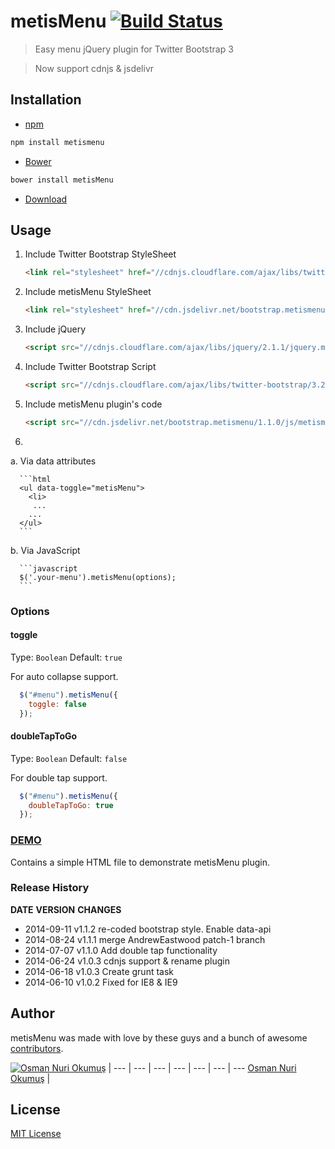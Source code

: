 # metisMenu [![Build Status](https://secure.travis-ci.org/onokumus/metisMenu.png?branch=master)](https://travis-ci.org/onokumus/metisMenu)

> Easy menu jQuery plugin for Twitter Bootstrap 3

> Now support cdnjs & jsdelivr


## Installation

* [npm](http://npmjs.org/)

```bash
npm install metismenu
```

* [Bower](http://bower.io)

```bash
bower install metisMenu
```

* [Download](https://github.com/onokumus/metisMenu/archive/master.zip)

## Usage

1. Include Twitter Bootstrap StyleSheet

    ```html
    <link rel="stylesheet" href="//cdnjs.cloudflare.com/ajax/libs/twitter-bootstrap/3.2.0/css/bootstrap.min.css">
    ```

2. Include metisMenu StyleSheet

    ```html
    <link rel="stylesheet" href="//cdn.jsdelivr.net/bootstrap.metismenu/1.1.0/css/metismenu.min.css">
    ```

3. Include jQuery

    ```html
    <script src="//cdnjs.cloudflare.com/ajax/libs/jquery/2.1.1/jquery.min.js"></script>
    ```

4. Include Twitter Bootstrap Script

    ```html
    <script src="//cdnjs.cloudflare.com/ajax/libs/twitter-bootstrap/3.2.0/js/bootstrap.min.js"></script>
    ```

5. Include metisMenu plugin's code

    ```html
    <script src="//cdn.jsdelivr.net/bootstrap.metismenu/1.1.0/js/metismenu.min.js"></script>
    ```

6.
  a. Via data attributes

      ```html
      <ul data-toggle="metisMenu">
        <li>
         ...
        ...
      </ul>
      ```
  b. Via JavaScript

      ```javascript
      $('.your-menu').metisMenu(options);
      ```

### Options

#### toggle
Type: `Boolean`
Default: `true`

For auto collapse support.

```javascript
  $("#menu").metisMenu({
    toggle: false
  });
```

#### doubleTapToGo
Type: `Boolean`
Default: `false`

For double tap support.

```javascript
  $("#menu").metisMenu({
    doubleTapToGo: true
  });
```


### [DEMO](http://demo.onokumus.com/metisMenu/)

Contains a simple HTML file to demonstrate metisMenu plugin.

### Release History
**DATE**       **VERSION**   **CHANGES**
* 2014-09-11   v1.1.2      re-coded bootstrap style. Enable data-api
* 2014-08-24   v1.1.1      merge AndrewEastwood patch-1 branch
* 2014-07-07   v1.1.0	     Add double tap functionality
* 2014-06-24   v1.0.3	     cdnjs support & rename plugin
* 2014-06-18   v1.0.3        Create grunt task
* 2014-06-10   v1.0.2        Fixed for IE8 & IE9


## Author

metisMenu was made with love by these guys and a bunch of awesome [contributors](https://github.com/onokumus/metisMenu/graphs/contributors).

[![Osman Nuri Okumuş](https://0.gravatar.com/avatar/4fa374411129d6f574c33e4753ec402e?s=70)](http://onokumus.com) |
--- | --- | --- | --- | --- | --- | ---
[Osman Nuri Okumuş](http://onokumus.com) |


## License

[MIT License](https://github.com/onokumus/metisMenu/blob/master/LICENSE)

